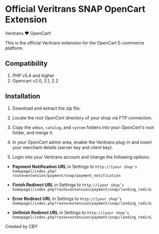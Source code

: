 Official Veritrans SNAP OpenCart Extension
===================================

Veritrans :heart: OpenCart!

This is the official Veritrans extension for the OpenCart E-commerce platform.

## Compatibility
1. PHP v5.4 and higher
2. Opencart v2.0, 2.1, 2.2

## Installation

1. Download and extract the zip file.

2. Locate the root _OpenCart_ directory of your shop via FTP connection.

3. Copy the `admin`, `catalog`, and `system` folders into your _OpenCart's_ root folder, and merge it.

4. In your _OpenCart_ admin area, enable the Veritrans plug-in and insert your merchant details (server key and client key).

5. Login into your Veritrans account and change the following options:

  * **Payment Notification URL** in Settings to `http://[your shop's homepage]/index.php?route=extension/payment/snap/payment_notification`

  * **Finish Redirect URL** in Settings to `http://[your shop’s homepage]/index.php?route=extension/payment/snap/landing_redir&`

  * **Error Redirect URL** in Settings to `http://[your shop’s homepage]/index.php?route=extension/payment/snap/landing_redir&`

  * **Unfinish Redirect URL** in Settings to `http://[your shop’s homepage]/index.php?route=extension/payment/snap/landing_redir&`

Created by CBY